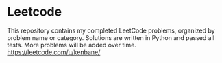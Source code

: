 # Leetcode
This repository contains my completed LeetCode problems, organized by problem name or category. Solutions are written in Python and passed all tests. More problems will be added over time.
https://leetcode.com/u/kenbane/







